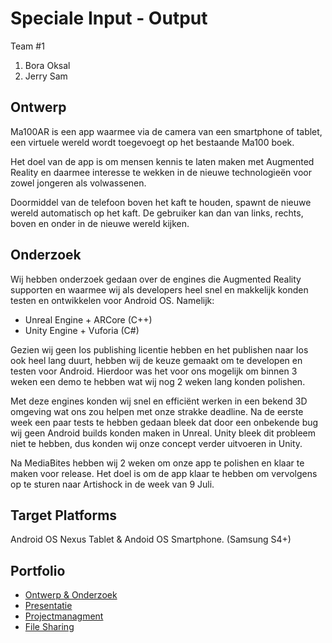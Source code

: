 # Speciale Input - Output
Team #1
1. Bora Oksal
2. Jerry Sam

## Ontwerp
Ma100AR is een app waarmee via de camera van een smartphone of tablet, een virtuele wereld wordt toegevoegt op het bestaande Ma100 boek. 

Het doel van de app is om mensen kennis te laten maken met Augmented Reality en daarmee interesse te wekken in de nieuwe technologieën voor zowel jongeren als volwassenen. 

Doormiddel van de telefoon boven het kaft te houden, spawnt de nieuwe wereld automatisch op het kaft. De gebruiker kan dan van links, rechts, boven en onder in de nieuwe wereld kijken. 



## Onderzoek
Wij hebben onderzoek gedaan over de engines die Augmented Reality supporten en waarmee wij als developers heel snel en makkelijk konden testen en ontwikkelen voor Android OS. Namelijk:

* Unreal Engine + ARCore (C++)
* Unity Engine + Vuforia (C#)


Gezien wij geen Ios publishing licentie hebben en het publishen naar Ios ook heel lang duurt, hebben wij de keuze gemaakt om te developen en testen voor Android. Hierdoor was het voor ons mogelijk om binnen 3 weken een demo te hebben wat wij nog 2 weken lang konden polishen. 

Met deze engines konden wij snel en efficiënt werken in een bekend 3D omgeving wat ons zou helpen met onze strakke deadline. Na de eerste week een paar tests te hebben gedaan bleek dat door een onbekende bug wij geen Android builds konden maken in Unreal. Unity bleek dit probleem niet te hebben, dus konden wij onze concept verder uitvoeren in Unity. 

Na MediaBites hebben wij 2 weken om onze app te polishen en klaar te maken voor release. Het doel is om de app klaar te hebben om vervolgens op te sturen naar Artishock in de week van 9 Juli.


## Target Platforms
Android OS Nexus Tablet & Andoid OS Smartphone. (Samsung S4+)



## Portfolio

* [Ontwerp & Onderzoek](https://drive.google.com/open?id=1rm2I5VwGzB-_GMQQVr46poQ_VxG0gBv5)
* [Presentatie](https://docs.google.com/presentation/d/1HzBpydJQexOhQ1rbivG-Cqbj1WVfi7Q4apvJEF7Fw4w/edit?usp=sharing)
* [Projectmanagment](https://trello.com/b/DW4DDuc9/ar-media-bites)
* [File Sharing](https://drive.google.com/drive/folders/1Dy8vX4vTRcDKdLTAcc9RsR6EnEqCafon)
